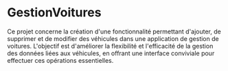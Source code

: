 # GestionVoitures
Ce projet concerne la création d'une fonctionnalité permettant d'ajouter, de supprimer et de modifier des véhicules dans une application de gestion de voitures. L'objectif est d'améliorer la flexibilité et l'efficacité de la gestion des données liées aux véhicules, en offrant une interface conviviale pour effectuer ces opérations essentielles.
